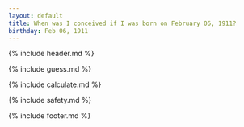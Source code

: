 ```yaml
---
layout: default
title: When was I conceived if I was born on February 06, 1911?
birthday: Feb 06, 1911
---
```


{% include header.md %}

{% include guess.md %}

{% include calculate.md %}

{% include safety.md %}

{% include footer.md %}



